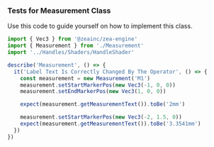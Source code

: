 <a name="Tests for `Measurement` Class"></a>

### Tests for Measurement Class

Use this code to guide yourself on how to implement this class.
```javascript
import { Vec3 } from '@zeainc/zea-engine'
import { Measurement } from './Measurement'
import '../Handles/Shaders/HandleShader'

describe('Measurement', () => {
  it('Label Text Is Correctly Changed By The Operator', () => {
    const measurement = new Measurement('M1')
    measurement.setStartMarkerPos(new Vec3(-1, 0, 0))
    measurement.setEndMarkerPos(new Vec3(1, 0, 0))

    expect(measurement.getMeasurementText()).toBe('2mm')

    measurement.setStartMarkerPos(new Vec3(-2, 1.5, 0))
    expect(measurement.getMeasurementText()).toBe('3.3541mm')
  })
})

```